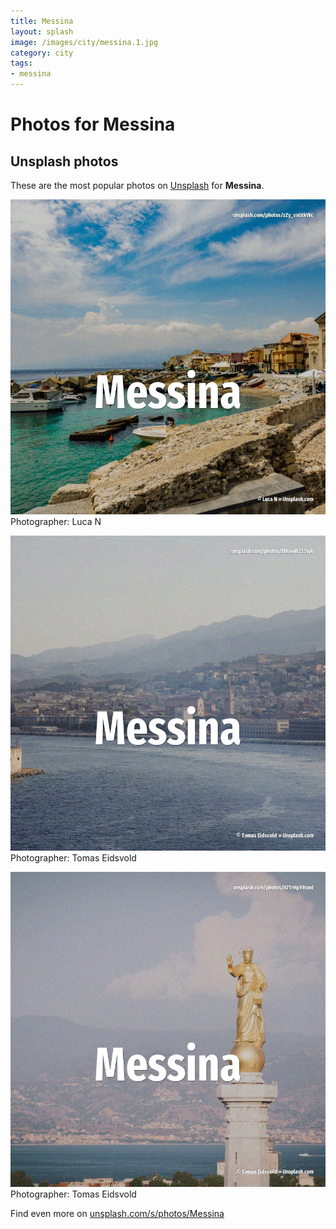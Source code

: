 ```yaml
---
title: Messina
layout: splash
image: /images/city/messina.1.jpg
category: city
tags:
- messina
---
```

# Photos for Messina
 
## Unsplash photos
These are the most popular photos on [Unsplash](https://unsplash.com) for **Messina**.
 
![Messina](/images/city/messina.1.jpg)
Photographer:  Luca N
 
![Messina](/images/city/messina.2.jpg)
Photographer:  Tomas Eidsvold
 
![Messina](/images/city/messina.3.jpg)
Photographer:  Tomas Eidsvold
 
Find even more on [unsplash.com/s/photos/Messina](https://unsplash.com/s/photos/Messina)
 
